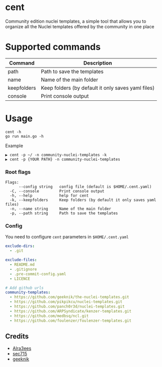 # cent
Community edition nuclei templates, a simple tool that allows you to organize all the Nuclei templates offered by the community in one place

# Supported commands

| Command            | Description                  |
|--------------------|------------------------------|
| path                 | Path to save the templates   |
| name               | Name of the main folder   |
| keepfolders              | Keep folders (by default it only saves yaml files)        |
| console             | Print console output                   |

# Usage

```
cent -h
go run main.go -h
```
Example
```
▶ cent -p ~/ -n community-nuclei-templates -k
▶ cent -p {YOUR PATH} -n community-nuclei-templates
```

### Root flags
```
Flags:
      --config string   config file (default is $HOME/.cent.yaml)
  -C, --console         Print console output
  -h, --help            help for cent
  -k, --keepfolders     Keep folders (by default it only saves yaml files)
  -n, --name string     Name of the main folder
  -p, --path string     Path to save the templates
```

### Config
You need to configure `cent` parameters in `$HOME/.cent.yaml`
```yaml
exclude-dirs:
  - .git

exclude-files:
  - README.md
  - .gitignore
  - .pre-commit-config.yaml
  - LICENCE

# Add github urls
community-templates:
  - https://github.com/geeknik/the-nuclei-templates.git
  - https://github.com/pikpikcu/nuclei-templates.git
  - https://github.com/panch0r3d/nuclei-templates.git
  - https://github.com/ARPSyndicate/kenzer-templates.git
  - https://github.com/medbsq/ncl.git
  - https://github.com/foulenzer/foulenzer-templates.git

```

## Credits
- [Alra3ees](https://twitter.com/Alra3ees)
- [sec715](https://twitter.com/sec715)
- [geeknik](https://twitter.com/geeknik)